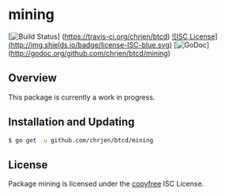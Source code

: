 mining
======

[![Build Status](http://img.shields.io/travis/chrjen/btcd.svg)]
(https://travis-ci.org/chrjen/btcd) [![ISC License]
(http://img.shields.io/badge/license-ISC-blue.svg)](http://copyfree.org)
[![GoDoc](https://img.shields.io/badge/godoc-reference-blue.svg)]
(http://godoc.org/github.com/chrjen/btcd/mining)

## Overview

This package is currently a work in progress.

## Installation and Updating

```bash
$ go get -u github.com/chrjen/btcd/mining
```

## License

Package mining is licensed under the [copyfree](http://copyfree.org) ISC
License.
